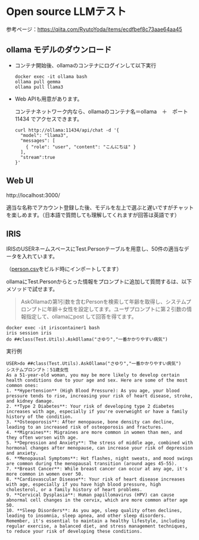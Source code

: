# Open source LLMテスト

参考ページ：https://qiita.com/RyutoYoda/items/ecdfbef8c73aae64aa45

## ollama モデルのダウンロード

- コンテナ開始後、ollamaのコンテナにログインして以下実行
  ```
  docker exec -it ollama bash
  ollama pull gemma
  ollama pull llama3
  ```

- Web APIも用意があります。

  コンテナネットワーク内なら、ollamaのコンテナ名＝ollama　＋　ポート11434 でアクセスできます。
  ```
  curl http://ollama:11434/api/chat -d '{
    "model": "llama3",
    "messages": [
      { "role": "user", "content": "こんにちは" }
    ],
    "stream":true
  }'
  ```

## Web UI

http://localhost:3000/

適当な名称でアカウント登録した後、モデルを左上で選ぶと遅いですがチャットを楽しめます。（日本語で質問しても理解してくれますが回答は英語です）

## IRIS

IRISのUSERネームスペースにTest.Personテーブルを用意し、50件の適当なデータを入れています。

（[person.csv](/iris/data/persons.csv)をビルド時にインポートしてます）

ollamaにTest.Personからとった情報をプロンプトに追加して質問するは、以下メソッドで試せます。

> AskOllamaの第1引数を含むPersonを検索して年齢を取得し、システムプロンプトに年齢＋女性を設定してます。ユーザプロンプトに第２引数の情報指定して、ollamaにpost して回答を得てます。

```
docker exec -it iriscontainer1 bash
iris session iris
do ##class(Test.Utils).AskOllama("さゆり","一番かかりやすい病気")
```

実行例
```
USER>do ##class(Test.Utils).AskOllama("さゆり","一番かかりやすい病気")
システムプロンプト：51歳女性
As a 51-year-old woman, you may be more likely to develop certain health conditions due to your age and sex. Here are some of the most common ones:
1. **Hypertension** (High Blood Pressure): As you age, your blood pressure tends to rise, increasing your risk of heart disease, stroke, and kidney damage.
2. **Type 2 Diabetes**: Your risk of developing type 2 diabetes increases with age, especially if you're overweight or have a family history of the condition.
3. **Osteoporosis**: After menopause, bone density can decline, leading to an increased risk of osteoporosis and fractures.
4. **Migraines**: Migraines are more common in women than men, and they often worsen with age.
5. **Depression and Anxiety**: The stress of middle age, combined with hormonal changes after menopause, can increase your risk of depression and anxiety.
6. **Menopausal Symptoms**: Hot flashes, night sweats, and mood swings are common during the menopausal transition (around ages 45-55).
7. **Breast Cancer**: While breast cancer can occur at any age, it's more common in women over 50.
8. **Cardiovascular Disease**: Your risk of heart disease increases with age, especially if you have high blood pressure, high cholesterol, or a family history of heart problems.
9. **Cervical Dysplasia**: Human papillomavirus (HPV) can cause abnormal cell changes in the cervix, which are more common after age 50.
10. **Sleep Disorders**: As you age, sleep quality often declines, leading to insomnia, sleep apnea, and other sleep disorders.
Remember, it's essential to maintain a healthy lifestyle, including regular exercise, a balanced diet, and stress management techniques, to reduce your risk of developing these conditions.
```

